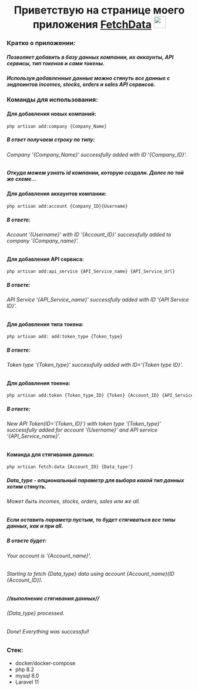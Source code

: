 <h1 align="center">Приветствую на странице моего приложения <a href="https://github.com/Makson-B/FetchData/tree/master" target="_blank">FetchData</a>
<img src="https://github.com/blackcater/blackcater/raw/main/images/Hi.gif" height="32"/></h1>

### Кратко о приложении:
##### Позволяет добавить в базу данных компании, их аккаунты, API сервисы, тип токенов и сами токены.
##### Используя добавленные данные можно стянуть все данные с эндпоинтов incomes, stocks, orders и sales API сервисов.

### Команды для использования:
#### Для добавления новых компаний:
```bash
php artisan add:company {Company_Name}
```

##### В ответ получаем строку по типу:
###### Company '{Company_Name}' successfully added with ID '{Company_ID}'.
##### Откуда можем узнать id компании, которую создали. Далее по той же схеме...

#### Для добавления аккаунтов компании:
```bash
php artisan add:account {Company_ID}{Username}
```
##### В ответе: 
###### Account '{Username}' with ID '{Account_ID}' successfully added to company '{Company_name}'.

#### Для добавления API сервиса:
```bash
php artisan add:api_service {API_Service_name} {API_Service_Url}
```
##### В ответе: 
###### API Service '{API_Service_name}' successfully added with ID '{API Service ID}'.

#### Для добавления типа токена:
```bash
php artisan add: add:token_type {Token_type}
```
##### В ответе: 
###### Token type '{Token_type}' successfully added with ID='{Token type ID}'.

#### Для добавления токена:
```bash
php artisan add:token {Token_type_ID} {Token} {Account_ID} {API_Service_ID}
```
##### В ответе: 
###### New API Token(ID='{Token_ID}') with token type '{Token_type}' successfully added for account '{Username}' and API service '{API_Service_name}'.

#### Команда для стягивания данных:
```bash
php artisan fetch:data {Account_ID} {Data_type?}
```
##### Data_type - опциональный параметр для выбора какой тип данных хотим стянуть. 
###### Может быть incomes, stocks, orders, sales или же all.
##### Если оставить параметр пустым, то будет стягиваться все типы данных, как и при all.

##### В ответе будет: 
###### Your account is '{Account_name}'.
###### Starting to fetch {Data_type} data using account {Account_name}(ID {Account_ID}).
##### //выполнение стягивания данных//
###### {Data_type} processed.
###### Done! Everything was successful!

### Стек:
- docker/docker-compose
- php 8.2
- mysql 8.0
- Laravel 11

